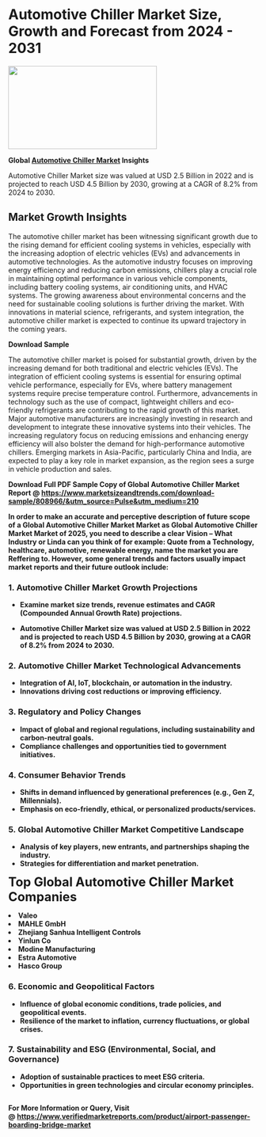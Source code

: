 <H1>Automotive Chiller Market Size, Growth and Forecast from 2024 - 2031</H1><img class="aligncenter size-medium wp-image-584254" src="https://thirdeyenews.in/wp-content/uploads/2024/09/Global-Market-Research-300x168.jpeg" alt="" width="300" height="168" /><p><strong>Global&nbsp;<a href="https://www.marketsizeandtrends.com/download-sample/808966/&amp;utm_source=Pulse&amp;utm_medium=210">Automotive Chiller Market</a> Insights</strong></p><p>Automotive Chiller Market size was valued at USD 2.5 Billion in 2022 and is projected to reach USD 4.5 Billion by 2030, growing at a CAGR of 8.2% from 2024 to 2030.</p><p><h2>Market Growth Insights</h2> <p>The automotive chiller market has been witnessing significant growth due to the rising demand for efficient cooling systems in vehicles, especially with the increasing adoption of electric vehicles (EVs) and advancements in automotive technologies. As the automotive industry focuses on improving energy efficiency and reducing carbon emissions, chillers play a crucial role in maintaining optimal performance in various vehicle components, including battery cooling systems, air conditioning units, and HVAC systems. The growing awareness about environmental concerns and the need for sustainable cooling solutions is further driving the market. With innovations in material science, refrigerants, and system integration, the automotive chiller market is expected to continue its upward trajectory in the coming years.</p> <p><strong>Download Sample</strong></p> <p>The automotive chiller market is poised for substantial growth, driven by the increasing demand for both traditional and electric vehicles (EVs). The integration of efficient cooling systems is essential for ensuring optimal vehicle performance, especially for EVs, where battery management systems require precise temperature control. Furthermore, advancements in technology such as the use of compact, lightweight chillers and eco-friendly refrigerants are contributing to the rapid growth of this market. Major automotive manufacturers are increasingly investing in research and development to integrate these innovative systems into their vehicles. The increasing regulatory focus on reducing emissions and enhancing energy efficiency will also bolster the demand for high-performance automotive chillers. Emerging markets in Asia-Pacific, particularly China and India, are expected to play a key role in market expansion, as the region sees a surge in vehicle production and sales.</p> <p><strong></p><p><span class=""><strong>Download Full PDF Sample Copy of Global Automotive Chiller Market Report</strong> @ <a href="https://www.marketsizeandtrends.com/download-sample/808966/&amp;utm_source=Pulse&amp;utm_medium=210" target="_blank">https://www.marketsizeandtrends.com/download-sample/808966/&amp;utm_source=Pulse&amp;utm_medium=210</a></span></p><p>In order to make an accurate and perceptive description of future scope of a Global&nbsp;Automotive Chiller Market Market as Global&nbsp;Automotive Chiller Market Market of 2025, you need to describe a clear Vision &ndash; What Industry or Linda can you think of for example: Quote from a Technology, healthcare, automotive, renewable energy, name the market you are Reffering to. However, some general trends and factors usually impact market reports and their future outlook include:</p><h3>1.&nbsp;<strong>Automotive Chiller Market Growth Projections</strong></h3><ul><li>Examine market size trends, revenue estimates and CAGR (Compounded Annual Growth Rate) projections.</li><li><p>Automotive Chiller Market size was valued at USD 2.5 Billion in 2022 and is projected to reach USD 4.5 Billion by 2030, growing at a CAGR of 8.2% from 2024 to 2030.</p></li></ul><h3>2.&nbsp;<strong>Automotive Chiller Market Technological Advancements</strong></h3><ul><li>Integration of AI, IoT, blockchain, or automation in the industry.</li><li>Innovations driving cost reductions or improving efficiency.</li></ul><h3>3.&nbsp;<strong>Regulatory and Policy Changes</strong></h3><ul><li>Impact of global and regional regulations, including sustainability and carbon-neutral goals.</li><li>Compliance challenges and opportunities tied to government initiatives.</li></ul><h3>4.&nbsp;<strong>Consumer Behavior Trends</strong></h3><ul><li>Shifts in demand influenced by generational preferences (e.g., Gen Z, Millennials).</li><li>Emphasis on eco-friendly, ethical, or personalized products/services.</li></ul><h3>5.&nbsp;<strong>Global Automotive Chiller Market Competitive Landscape</strong></h3><ul><li>Analysis of key players, new entrants, and partnerships shaping the industry.</li><li>Strategies for differentiation and market penetration.</li></ul><p data-pm-slice="1 1 []"><span style="color: inherit; font-family: inherit; font-size: 25px;">Top Global Automotive Chiller Market Companies</span></p><div class="" data-test-id=""><p><li>Valeo</li><li> MAHLE GmbH</li><li> Zhejiang Sanhua Intelligent Controls</li><li> Yinlun Co</li><li> Modine Manufacturing</li><li> Estra Automotive</li><li> Hasco Group</li></p></div><h3>6.&nbsp;<strong>Economic and Geopolitical Factors</strong></h3><ul><li>Influence of global economic conditions, trade policies, and geopolitical events.</li><li>Resilience of the market to inflation, currency fluctuations, or global crises.</li></ul><h3>7.&nbsp;<strong>Sustainability and ESG (Environmental, Social, and Governance)</strong></h3><ul><li>Adoption of sustainable practices to meet ESG criteria.</li><li>Opportunities in green technologies and circular economy principles.</li></ul><h2><strong style="font-size: 14px;">For More Information or Query, Visit @&nbsp;</strong><a style="background-color: #ffffff; font-size: 14px;" href="https://www.marketsizeandtrends.com/report/automotive-chiller-market/" target="_blank">https://www.verifiedmarketreports.com/product/airport-passenger-boarding-bridge-market</a></h2>
